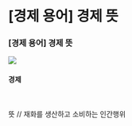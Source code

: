 [경제 용어] 경제 뜻
=
### \[경제 용어] 경제 뜻


![](https://blog.kakaocdn.net/dn/cnBsqI/btsKulSwymx/WWIOkzbnkHxh0wydeTziW0/img.png)



#### 경제


 


뜻 // 재화를 생산하고 소비하는 인간행위


 


 

